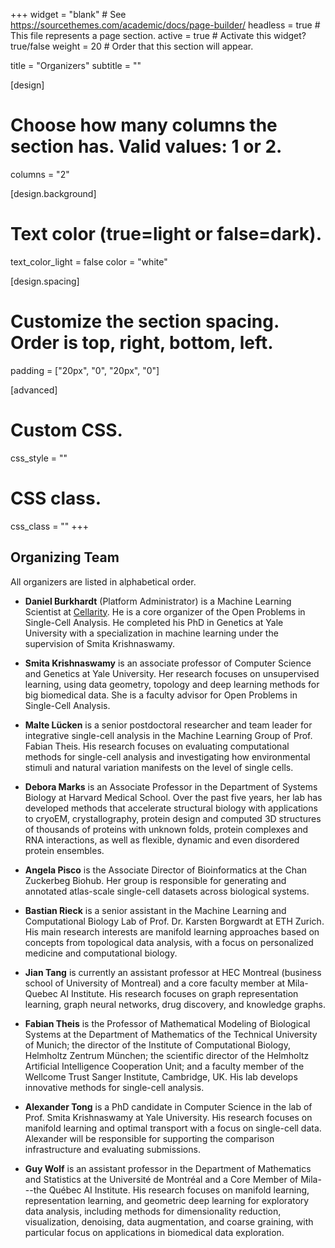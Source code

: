 +++
widget = "blank"  # See https://sourcethemes.com/academic/docs/page-builder/
headless = true  # This file represents a page section.
active = true  # Activate this widget? true/false
weight = 20  # Order that this section will appear.

title = "Organizers"
subtitle = ""

[design]
  # Choose how many columns the section has. Valid values: 1 or 2.
  columns = "2"

[design.background]
  # Text color (true=light or false=dark).
  text_color_light = false
  color = "white"

[design.spacing]
  # Customize the section spacing. Order is top, right, bottom, left.
  padding = ["20px", "0", "20px", "0"]

[advanced]
 # Custom CSS.
 css_style = ""

 # CSS class.
 css_class = ""
+++

## Organizing Team

All organizers are listed in alphabetical order.

-   **Daniel Burkhardt** (Platform Administrator) is a Machine Learning
    Scientist at [Cellarity](https://cellarity.com). He is a core organizer of the Open Problems
    in Single-Cell Analysis. He completed his PhD in Genetics at
    Yale University with a specialization in machine learning under the
    supervision of Smita Krishnaswamy.

-   **Smita Krishnaswamy** is an associate professor of Computer Science and
    Genetics at Yale University. Her research focuses on unsupervised
    learning, using data geometry, topology and deep learning methods
    for big biomedical data. She is a faculty advisor for Open Problems
    in Single-Cell Analysis.

-   **Malte Lücken** is a senior postdoctoral researcher and team leader
    for integrative single-cell analysis in the Machine Learning Group
    of Prof. Fabian Theis. His research focuses on evaluating
    computational methods for single-cell analysis and investigating how
    environmental stimuli and natural variation manifests on the level
    of single cells.

-   **Debora Marks** is an
    Associate Professor in the Department of Systems Biology at Harvard
    Medical School. Over the past five years, her lab has
    developed methods that accelerate structural biology with
    applications to cryoEM, crystallography, protein design and computed
    3D structures of thousands of proteins with unknown folds, protein
    complexes and RNA interactions, as well as flexible, dynamic and
    even disordered protein ensembles.

-   **Angela Pisco** is the Associate Director of Bioinformatics at the Chan Zuckerbeg Biohub.
    Her group is responsible for generating and annotated atlas-scale single-cell
    datasets across biological systems.

-   **Bastian Rieck** is a senior assistant in the Machine Learning and
    Computational Biology Lab of Prof. Dr. Karsten Borgwardt at ETH
    Zurich. His main research interests are manifold learning approaches
    based on concepts from topological data analysis, with a focus on
    personalized medicine and computational biology.

-   **Jian Tang** is currently an assistant professor at HEC Montreal
    (business school of University of Montreal) and a core faculty
    member at Mila-Quebec AI Institute. His research focuses on graph
    representation learning, graph neural networks, drug discovery, and
    knowledge graphs.

-   **Fabian Theis** is the Professor of Mathematical Modeling of Biological
    Systems at the Department of Mathematics of the Technical University
    of Munich; the director of the Institute of Computational Biology,
    Helmholtz Zentrum München; the scientific director of the Helmholtz
    Artificial Intelligence Cooperation Unit; and a faculty member of
    the Wellcome Trust Sanger Institute, Cambridge, UK. His lab develops innovative
    methods for single-cell analysis.

-   **Alexander Tong** is a PhD candidate in Computer Science in the lab of
    Prof. Smita Krishnaswamy at Yale University. His research focuses on
    manifold learning and optimal transport with a focus on single-cell
    data. Alexander will be responsible for supporting the comparison
    infrastructure and evaluating submissions.

-   **Guy Wolf** is an assistant professor in the Department of Mathematics
    and Statistics at the Université de Montréal and a Core Member of
    Mila---the Québec AI Institute. His research
    focuses on manifold learning, representation learning, and geometric
    deep learning for exploratory data analysis, including methods for
    dimensionality reduction, visualization, denoising, data
    augmentation, and coarse graining, with particular focus on
    applications in biomedical data exploration.
